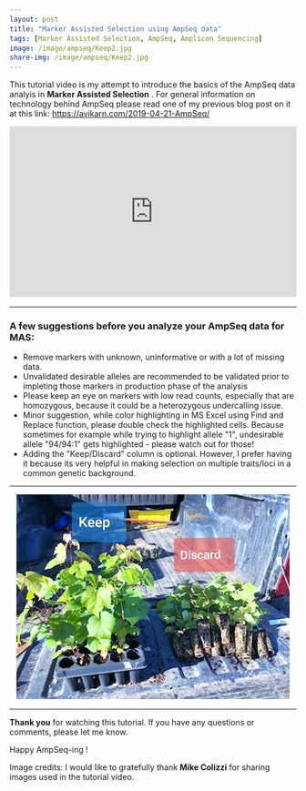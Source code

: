 ```yaml
---
layout: post
title: "Marker Assisted Selection using AmpSeq data"
tags: [Marker Assisted Selection, AmpSeq, Amplicon Sequencing]
image: /image/ampseq/Keep2.jpg
share-img: /image/ampseq/Keep2.jpg
---
```


This tutorial video is my attempt to introduce the basics of the AmpSeq data analyis in __Marker Assisted Selection__ . 
For general information on technology behind AmpSeq please read one of my previous blog post on it at this link: https://avikarn.com/2019-04-21-AmpSeq/  

<div id="amzn-assoc-ad-09c07923-9f87-4521-a693-a87a797d468d"></div><script async src="//z-na.amazon-adsystem.com/widgets/onejs?MarketPlace=US&adInstanceId=09c07923-9f87-4521-a693-a87a797d468d"></script>

<center>
<iframe width="100%" height="300" src="https://www.youtube.com/embed/qt8cGyexXPI" frameborder="0" allow="accelerometer; autoplay; encrypted-media; gyroscope; picture-in-picture" allowfullscreen></iframe>
</center>

<hr>

<h3>A few suggestions before you analyze your AmpSeq data for MAS:</h3>

<ul>
  <li> Remove markers with unknown, uninformative or with a lot of missing data. </li>
  <li> Unvalidated desirable alleles are recommended to be validated prior to impleting those markers in production phase of the analysis</li>
  <li> Please keep an eye on markers with low read counts, especially that are homozygous, because it could be a heterozygous undercalling issue. </li>
<li> Minor suggestion, while color highlighting in MS Excel using Find and Replace function, please double check the highlighted cells. Because sometimes for example while trying to highlight allele "1", undesirable allele "94/94:1" gets highlighted - please watch out for those! </li>
  <li> Adding the "Keep/Discard" column is optional. However, I prefer having it because its very helpful in making selection on multiple traits/loci in a common genetic background. </li>
</ul>

<hr>

<center>
<img src="/image/ampseq/Keep2.jpg">
</center>

<hr>

__Thank you__ for watching this tutorial. If you have any questions or comments, please let me know.

Happy AmpSeq-ing !

Image credits: I would like to gratefully thank __Mike Colizzi__ for sharing images used in the tutorial video.

<div id="amzn-assoc-ad-09c07923-9f87-4521-a693-a87a797d468d"></div><script async src="//z-na.amazon-adsystem.com/widgets/onejs?MarketPlace=US&adInstanceId=09c07923-9f87-4521-a693-a87a797d468d"></script>
